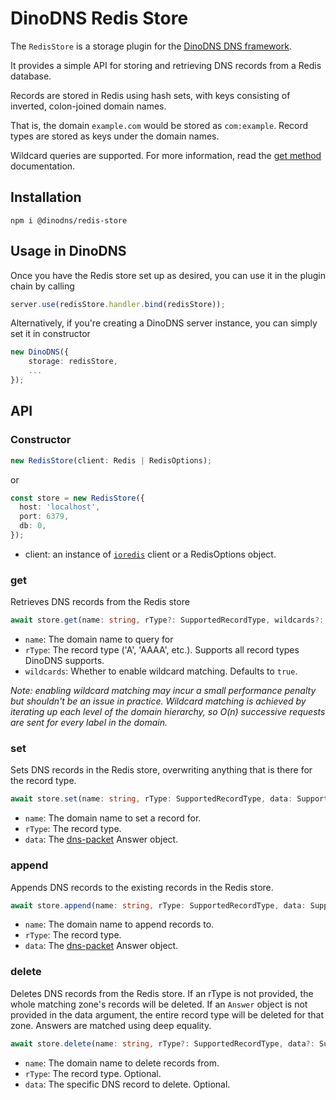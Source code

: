 # DinoDNS Redis Store

The `RedisStore` is a storage plugin for the [DinoDNS DNS framework](https://github.com/jafayer/dinodns).

It provides a simple API for storing and retrieving DNS records from a Redis database.

Records are stored in Redis using hash sets, with keys consisting of inverted, colon-joined domain names.

That is, the domain `example.com` would be stored as `com:example`. Record types are stored as keys
under the domain names.

Wildcard queries are supported. For more information, read the [get method](#get) documentation.

## Installation

`npm i @dinodns/redis-store`

## Usage in DinoDNS

Once you have the Redis store set up as desired, you can use it in the plugin chain by calling

```typescript
server.use(redisStore.handler.bind(redisStore));
```

Alternatively, if you're creating a DinoDNS server instance, you can simply set it in constructor

```typescript
new DinoDNS({
    storage: redisStore,
    ...
});
```

## API

### Constructor

```typescript
new RedisStore(client: Redis | RedisOptions);
```

or

```typescript
const store = new RedisStore({
  host: 'localhost',
  port: 6379,
  db: 0,
});
```

- client: an instance of [`ioredis`](https://github.com/redis/ioredis) client or a RedisOptions object.

### get

Retrieves DNS records from the Redis store

```typescript
await store.get(name: string, rType?: SupportedRecordType, wildcards?: boolean)
```

- `name`: The domain name to query for
- `rType`: The record type ('A', 'AAAA', etc.). Supports all record types DinoDNS supports.
- `wildcards`: Whether to enable wildcard matching. Defaults to `true`.

_Note: enabling wildcard matching may incur a small performance penalty but shouldn't be an issue in practice. Wildcard matching is achieved by iterating up each level of the domain hierarchy, so O(n) successive requests are sent for every label in the domain._

### set

Sets DNS records in the Redis store, overwriting anything that is there for the record type.

```typescript
await store.set(name: string, rType: SupportedRecordType, data: SupportedAnswer | SupportedAnswer[]);
```

- `name`: The domain name to set a record for.
- `rType`: The record type.
- `data`: The [dns-packet](https://github.com/mafintosh/dns-packet) Answer object.

### append

Appends DNS records to the existing records in the Redis store.

```typescript
await store.append(name: string, rType: SupportedRecordType, data: SupportedAnswer);
```

- `name`: The domain name to append records to.
- `rType`: The record type.
- `data`: The [dns-packet](https://github.com/mafintosh/dns-packet) Answer object.

### delete

Deletes DNS records from the Redis store. If an rType is not provided, the whole matching zone's records will be deleted. If an `Answer` object is not provided in the data argument, the entire record type will be deleted for that zone. Answers are matched using deep equality.

```typescript
await store.delete(name: string, rType?: SupportedRecordType, data?: SupportedAnswer);
```

- `name`: The domain name to delete records from.
- `rType`: The record type. Optional.
- `data`: The specific DNS record to delete. Optional.
